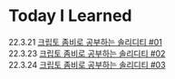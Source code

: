 # Today I Learned

22.3.21 [크립토 좀비로 공부하는 솔리디티 #01](https://velog.io/@in63119/%ED%81%AC%EB%A6%BD%ED%86%A0-%EC%A2%80%EB%B9%84%EB%A1%9C-%EA%B3%B5%EB%B6%80%ED%95%98%EB%8A%94-%EC%86%94%EB%A6%AC%EB%94%94%ED%8B%B0-01)
</br>
22.3.23 [크립토 좀비로 공부하는 솔리디티 #02](https://velog.io/@in63119/%ED%81%AC%EB%A6%BD%ED%86%A0-%EC%A2%80%EB%B9%84%EB%A1%9C-%EA%B3%B5%EB%B6%80%ED%95%98%EB%8A%94-%EC%86%94%EB%A6%AC%EB%94%94%ED%8B%B0-02)
</br>
22.3.24 [크립토 좀비로 공부하는 솔리디티 #03](https://velog.io/@in63119/%ED%81%AC%EB%A6%BD%ED%86%A0-%EC%A2%80%EB%B9%84%EB%A1%9C-%EA%B3%B5%EB%B6%80%ED%95%98%EB%8A%94-%EC%86%94%EB%A6%AC%EB%94%94%ED%8B%B0-02-rmq59ca3)
